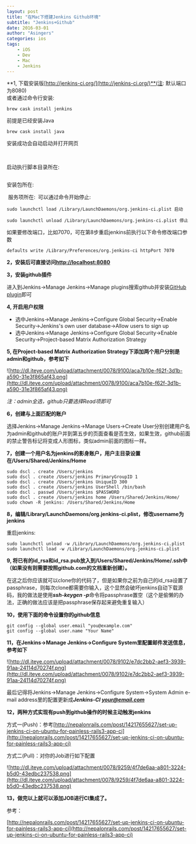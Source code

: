 ```yaml
---
layout: post
title: "在Mac下搭建Jenkins Github环境"
subtitle: "Jenkins+Github"
date: 2016-03-01
author: "Asingers"
categories: ios
tags:
    - iOS
    - Dev
    - Mac
    - Jenkins
---
```



**1, 下载安装版[http://jenkins-ci.org/](http://jenkins-ci.org/)**(注: 默认端口为8080)  
或者通过命令行安装:  

    brew cask install jenkins  
    
前提是已经安装Java  

    brew cask install java  
安装成功会自动启动并打开网页  
    
<img src="http://7xqmgj.com1.z0.glb.clouddn.com/2016-07-22_%E6%88%AA%E5%9B%BE%202016-07-22%2008%E6%97%B646%E5%88%8621%E7%A7%92.png" alt="" class="shadow"/>   

<img src="http://7xqmgj.com1.z0.glb.clouddn.com/2016-07-22_%E6%88%AA%E5%9B%BE%202016-07-22%2008%E6%97%B647%E5%88%8616%E7%A7%92.png" alt="" class="shadow"/>   

启动执行脚本目录所在:  

<img src="http://7xqmgj.com1.z0.glb.clouddn.com/2016-07-22_%E6%88%AA%E5%9B%BE%202016-07-22%2008%E6%97%B658%E5%88%8648%E7%A7%92.png" alt="" class="shadow"/>  

安装包所在:  

<img src="http://7xqmgj.com1.z0.glb.clouddn.com/2016-07-22_%E6%88%AA%E5%9B%BE%202016-07-22%2009%E6%97%B602%E5%88%8606%E7%A7%92.png" alt="" class="shadow"/>
服务项所在:  

<img src="http://7xqmgj.com1.z0.glb.clouddn.com/2016-07-22_%E6%88%AA%E5%9B%BE%202016-07-22%2009%E6%97%B604%E5%88%8610%E7%A7%92.png" alt="" class="shadow"/> 
可以通过命令开始停止:  

    sudo launchctl load /Library/LaunchDaemons/org.jenkins-ci.plist 启动  
    
    sudo launchctl unload /Library/LaunchDaemons/org.jenkins-ci.plist 停止
    

如果要修改端口，比如7070，可在第8步重启jenkins前执行以下命令修改端口参数

    defaults write /Library/Preferences/org.jenkins-ci httpPort 7070


**2，安装后可直接访问[http://localhost:8080](http://localhost:8080/)**

**3，安装github插件**

进入到Jenkins->Manage Jenkins->Manage plugins搜索github并安装[GitHub plugin](http://wiki.jenkins-ci.org/display/JENKINS/Github+Plugin)即可

**4, 开启用户权限**

- 选中Jenkins->Manage Jenkins->Configure Global Security->Enable Security->Jenkins's own user database->Allow users to sign up
- 选中Jenkins->Manage Jenkins->Configure Global Security->Enable Security->Project-based Matrix Authorization Strategy


**5, 在Project-based Matrix Authorization Strategy下添加两个用户分别是admin和github，参考如下**

![http://dl.iteye.com/upload/attachment/0078/9100/aca7b10e-f62f-3d1b-a590-31e3f865af43.png](http://dl.iteye.com/upload/attachment/0078/9100/aca7b10e-f62f-3d1b-a590-31e3f865af43.png)

*注：admin全选，github只要选择Read项即可*

**6，创建与上面匹配的账户**

选择Jenkins->Manage Jenkins->Manage Users->Create User分别创建用户名为admin和github的账户并到第五步的页面查看是否生效，如果生效，github前面的禁止警告标记将变成人形图标，类似admin前面的图标一样。

**7，创建一个用户名为jenkins的影身账户，用户主目录设置在/Users/Shared/Jenkins/Home**

    sudo dscl . create /Users/jenkins
    sudo dscl . create /Users/jenkins PrimaryGroupID 1
    sudo dscl . create /Users/jenkins UniqueID 300  
    sudo dscl . create /Users/jenkins UserShell /bin/bash
    sudo dscl . passwd /Users/jenkins $PASSWORD
    sudo dscl . create /Users/jenkins home /Users/Shared/Jenkins/Home/
    sudo chown -R jenkins: /Users/Shared/Jenkins/Home


**8，编辑/Library/LaunchDaemons/org.jenkins-ci.plist，修改username为jenkins**

重启jenkins:

    sudo launchctl unload -w /Library/LaunchDaemons/org.jenkins-ci.plist
    sudo launchctl load -w /Library/LaunchDaemons/org.jenkins-ci.plist


**9, 将已有的id_rsa和id_rsa.pub放入到/Users/Shared/Jenkins/Home/.ssh中（如果没有则需要按照github.com的文档重新创建）。**

在这之后你应该就可以clone你的代码了，但是如果你之前为自己的id_rsa设置了passphrase，则每次clone都需要你输入，这个显然会破坏jenkins自动下载源码，我的做法是使用***ssh-keygen -p***命令将passphrase置空（这个是偷懒的办法，正确的做法应该是把passphrase保存起来避免重复输入）

**10，使用下面的命令设置你的github信息**

    git config --global user.email "you@example.com"
    git config --global user.name "Your Name"


**11，在Jenkins->Manage Jenkins->Configure System里配置邮件发送信息，参考如下**


![http://dl.iteye.com/upload/attachment/0078/9102/e7dc2bb2-aef3-3939-91aa-24114d70274f.png](http://dl.iteye.com/upload/attachment/0078/9102/e7dc2bb2-aef3-3939-91aa-24114d70274f.png)

最后记得将Jenkins->Manage Jenkins->Configure System->System Admin e-mail address里的配置更新成***Jenkins-CI <your@email.com>***

**12，两种方式实现有push到github操作的时候主动触发jenkins**

方式一(Push)：参考[http://nepalonrails.com/post/14217655627/set-up-jenkins-ci-on-ubuntu-for-painless-rails3-app-ci](http://nepalonrails.com/post/14217655627/set-up-jenkins-ci-on-ubuntu-for-painless-rails3-app-ci)

方式二(Pull)：对你的Job进行如下配置


![http://dl.iteye.com/upload/attachment/0078/9259/4f7de6aa-a801-3224-b5d0-43edbc237538.png](http://dl.iteye.com/upload/attachment/0078/9259/4f7de6aa-a801-3224-b5d0-43edbc237538.png)

**13，做完以上就可以添加JOB进行CI集成了。**

参考：

[http://nepalonrails.com/post/14217655627/set-up-jenkins-ci-on-ubuntu-for-painless-rails3-app-ci](http://nepalonrails.com/post/14217655627/set-up-jenkins-ci-on-ubuntu-for-painless-rails3-app-ci)
